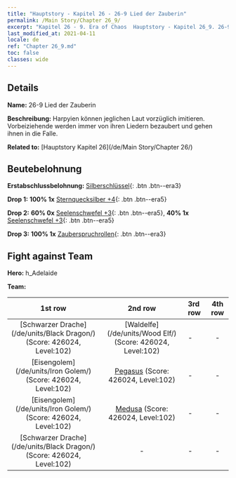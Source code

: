 ```yaml
---
title: "Hauptstory - Kapitel 26 - 26-9 Lied der Zauberin"
permalink: /Main Story/Chapter 26_9/
excerpt: "Kapitel 26 - 9. Era of Chaos  Hauptstory - Kapitel 26_9. 26-9 Lied der Zauberin"
last_modified_at: 2021-04-11
locale: de
ref: "Chapter 26_9.md"
toc: false
classes: wide
---
```


## Details

 **Name:** 26-9 Lied der Zauberin

 **Beschreibung:** Harpyien können jeglichen Laut vorzüglich imitieren. Vorbeiziehende werden immer von ihren Liedern bezaubert und gehen ihnen in die Falle.

 **Related to:** [Hauptstory Kapitel 26](/de/Main Story/Chapter 26/)

## Beutebelohnung

 **Erstabschlussbelohnung:** [Silberschlüssel](/de/Items/con_693/){: .btn .btn--era3}

 **Drop 1:** **100% 1x** [Sternquecksilber +4](/de/Items/mat_91/){: .btn .btn--era5}

 **Drop 2:** **60% 0x** [Seelenschwefel +3](/de/Items/mat_85/){: .btn .btn--era5}, **40% 1x** [Seelenschwefel +3](/de/Items/mat_85/){: .btn .btn--era5}

 **Drop 3:** **100% 1x** [Zauberspruchrollen](/de/Items/con_694/){: .btn .btn--era3}


## Fight against Team
 **Hero:** h_Adelaide

 **Team:**


  | 1st row | 2nd row | 3rd row | 4th row |
  |:----:|:----:|:----|:----:|
  | [Schwarzer Drache](/de/units/Black Dragon/) (Score: 426024, Level:102)  | [Waldelfe](/de/units/Wood Elf/) (Score: 426024, Level:102)  | - | - |
  | [Eisengolem](/de/units/Iron Golem/) (Score: 426024, Level:102)  | [Pegasus](/de/units/Pegasus/) (Score: 426024, Level:102)  | - | - |
  | [Eisengolem](/de/units/Iron Golem/) (Score: 426024, Level:102)  | [Medusa](/de/units/Medusa/) (Score: 426024, Level:102)  | - | - |
  | [Schwarzer Drache](/de/units/Black Dragon/) (Score: 426024, Level:102)  | - | - | - |


